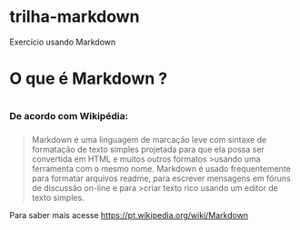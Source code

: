 # trilha-markdown
Exercício usando Markdown

# O que é Markdown ? <h1>

  
  ### De acordo com Wikipédia: <h3>
  >Markdown é uma linguagem de marcação leve com sintaxe de formatação de texto simples projetada para que ela possa ser convertida em HTML e muitos outros formatos >usando uma ferramenta com o mesmo nome. Markdown é usado frequentemente para formatar arquivos readme, para escrever mensagens em fóruns de discussão on-line e para >criar texto rico usando um editor de texto simples.

  
  Para saber mais acesse <https://pt.wikipedia.org/wiki/Markdown>
